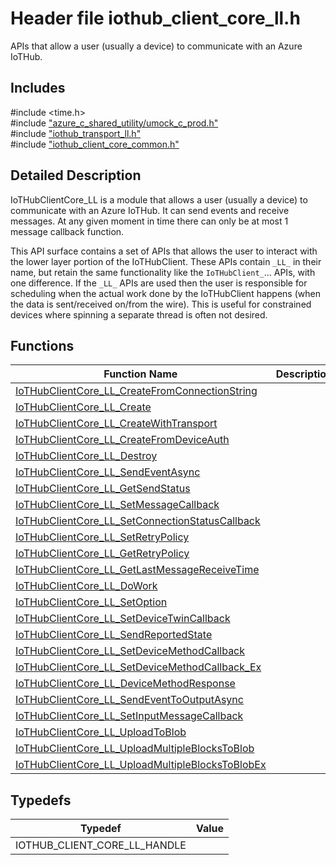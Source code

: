 # Header file iothub_client_core_ll.h 

APIs that allow a user (usually a device) to communicate with an Azure IoTHub.

## Includes

\#include <time.h>  
\#include ["azure_c_shared_utility/umock_c_prod.h"](iot-c-ref-umock-c-prod-h.md)  
\#include ["iothub_transport_ll.h"](iot-c-ref-iothub-transport-ll-h.md)  
\#include ["iothub_client_core_common.h"](iot-c-ref-iothub-client-core-common-h.md)  

## Detailed Description

IoTHubClientCore_LL is a module that allows a user (usually a device) to communicate with an Azure IoTHub. It can send events and receive messages. At any given moment in time there can only be at most 1 message callback function.

This API surface contains a set of APIs that allows the user to interact with the lower layer portion of the IoTHubClient. These APIs contain `_LL_` in their name, but retain the same functionality like the `IoTHubClient_`... APIs, with one difference. If the `_LL_` APIs are used then the user is responsible for scheduling when the actual work done by the IoTHubClient happens (when the data is sent/received on/from the wire). This is useful for constrained devices where spinning a separate thread is often not desired.

## Functions

Function Name                  | Description                                
--------------------------------|---------------------------------------------
[IoTHubClientCore_LL_CreateFromConnectionString](./iot-c-ref-iothub-client-core-ll-h/iothubclientcore-ll-createfromconnectionstring.md)            | 
[IoTHubClientCore_LL_Create](./iot-c-ref-iothub-client-core-ll-h/iothubclientcore-ll-create.md)            | 
[IoTHubClientCore_LL_CreateWithTransport](./iot-c-ref-iothub-client-core-ll-h/iothubclientcore-ll-createwithtransport.md)            | 
[IoTHubClientCore_LL_CreateFromDeviceAuth](./iot-c-ref-iothub-client-core-ll-h/iothubclientcore-ll-createfromdeviceauth.md)            | 
[IoTHubClientCore_LL_Destroy](./iot-c-ref-iothub-client-core-ll-h/iothubclientcore-ll-destroy.md)            | 
[IoTHubClientCore_LL_SendEventAsync](./iot-c-ref-iothub-client-core-ll-h/iothubclientcore-ll-sendeventasync.md)            | 
[IoTHubClientCore_LL_GetSendStatus](./iot-c-ref-iothub-client-core-ll-h/iothubclientcore-ll-getsendstatus.md)            | 
[IoTHubClientCore_LL_SetMessageCallback](./iot-c-ref-iothub-client-core-ll-h/iothubclientcore-ll-setmessagecallback.md)            | 
[IoTHubClientCore_LL_SetConnectionStatusCallback](./iot-c-ref-iothub-client-core-ll-h/iothubclientcore-ll-setconnectionstatuscallback.md)            | 
[IoTHubClientCore_LL_SetRetryPolicy](./iot-c-ref-iothub-client-core-ll-h/iothubclientcore-ll-setretrypolicy.md)            | 
[IoTHubClientCore_LL_GetRetryPolicy](./iot-c-ref-iothub-client-core-ll-h/iothubclientcore-ll-getretrypolicy.md)            | 
[IoTHubClientCore_LL_GetLastMessageReceiveTime](./iot-c-ref-iothub-client-core-ll-h/iothubclientcore-ll-getlastmessagereceivetime.md)            | 
[IoTHubClientCore_LL_DoWork](./iot-c-ref-iothub-client-core-ll-h/iothubclientcore-ll-dowork.md)            | 
[IoTHubClientCore_LL_SetOption](./iot-c-ref-iothub-client-core-ll-h/iothubclientcore-ll-setoption.md)            | 
[IoTHubClientCore_LL_SetDeviceTwinCallback](./iot-c-ref-iothub-client-core-ll-h/iothubclientcore-ll-setdevicetwincallback.md)            | 
[IoTHubClientCore_LL_SendReportedState](./iot-c-ref-iothub-client-core-ll-h/iothubclientcore-ll-sendreportedstate.md)            | 
[IoTHubClientCore_LL_SetDeviceMethodCallback](./iot-c-ref-iothub-client-core-ll-h/iothubclientcore-ll-setdevicemethodcallback.md)            | 
[IoTHubClientCore_LL_SetDeviceMethodCallback_Ex](./iot-c-ref-iothub-client-core-ll-h/iothubclientcore-ll-setdevicemethodcallback-ex.md)            | 
[IoTHubClientCore_LL_DeviceMethodResponse](./iot-c-ref-iothub-client-core-ll-h/iothubclientcore-ll-devicemethodresponse.md)            | 
[IoTHubClientCore_LL_SendEventToOutputAsync](./iot-c-ref-iothub-client-core-ll-h/iothubclientcore-ll-sendeventtooutputasync.md)            | 
[IoTHubClientCore_LL_SetInputMessageCallback](./iot-c-ref-iothub-client-core-ll-h/iothubclientcore-ll-setinputmessagecallback.md)            | 
[IoTHubClientCore_LL_UploadToBlob](./iot-c-ref-iothub-client-core-ll-h/iothubclientcore-ll-uploadtoblob.md)            | 
[IoTHubClientCore_LL_UploadMultipleBlocksToBlob](./iot-c-ref-iothub-client-core-ll-h/iothubclientcore-ll-uploadmultipleblockstoblob.md)            | 
[IoTHubClientCore_LL_UploadMultipleBlocksToBlobEx](./iot-c-ref-iothub-client-core-ll-h/iothubclientcore-ll-uploadmultipleblockstoblobex.md)            | 

## Typedefs

Typedef                        | Value                                
--------------------------------|---------------------------------------------
IOTHUB_CLIENT_CORE_LL_HANDLE            | 

